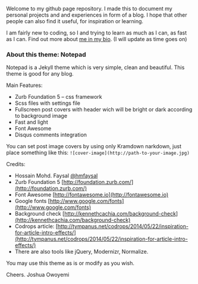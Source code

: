 Welcome to my github page repository. I made this to document my personal projects and and experiences in form of a blog. I hope that other people can also find it useful, for inspiration or learning.

I am fairly new to coding, so I and trying to learn as much as I can, as fast as I can. Find out more about [me in my bio](https://github.com/toluwajosh). (I will update as time goes on)

### About this theme: Notepad

Notepad is a Jekyll theme which is very simple, clean and beautiful. This theme is good for any blog.
  
Main Features:

* Zurb Foundation 5 – css framework
* Scss files with settings file
* Fullscreen post covers with header wich will be bright or dark according to background image
* Fast and light
* Font Awesome
* Disqus comments integration

You can set post image covers by using only Kramdown narkdown, just place something like this: `![cover-image](http://path-to-your-image.jpg)`

Credits:
* Hossain Mohd. Faysal [@hmfaysal](https://twitter.com/hmfaysal)
* Zurb Foundation 5 [http://foundation.zurb.com/](http://foundation.zurb.com/)
* Font Awesome [http://fontawesome.io](http://fontawesome.io)
* Google fonts [http://www.google.com/fonts](http://www.google.com/fonts)
* Background check [http://kennethcachia.com/background-check](http://kennethcachia.com/background-check)
* Codrops article: [http://tympanus.net/codrops/2014/05/22/inspiration-for-article-intro-effects/](http://tympanus.net/codrops/2014/05/22/inspiration-for-article-intro-effects/)
* There are also tools like jQuery, Modernizr, Normalize.

You may use this theme as is or modify as you wish.

Cheers.
Joshua Owoyemi